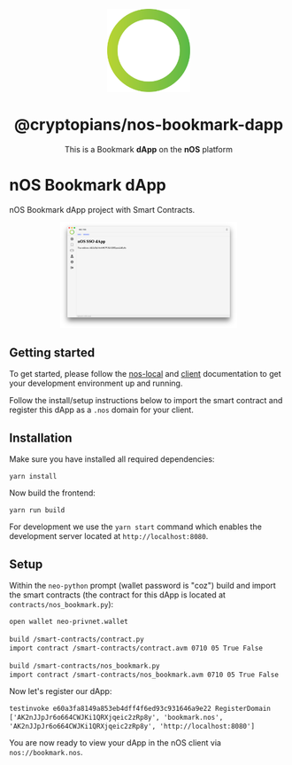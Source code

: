 <p align="center">
  <img src="./docs/images/logo.png" width="150px" height="auto" /> 
</p>

<h1 align="center">@cryptopians/nos-bookmark-dapp</h1>

<p align="center">
  This is a Bookmark <strong>dApp</strong> on the <strong>nOS</strong> platform
</p>

# nOS Bookmark dApp

nOS Bookmark dApp project with Smart Contracts.

<p align="center">
  <img src="./docs/images/screenshot.png" width="320px" height="auto" /> 
</p>

## Getting started

To get started, please follow the [nos-local](https://github.com/nos/nos-local)
and [client](https://github.com/nos/client) documentation to get your
development environment up and running.

Follow the install/setup instructions below to import the smart contract and register
this dApp as a `.nos` domain for your client.

## Installation

Make sure you have installed all required dependencies:

```
yarn install
```

Now build the frontend:

```
yarn run build
```

For development we use the `yarn start` command which enables the development
server located at `http://localhost:8080`.

## Setup

Within the `neo-python` prompt (wallet password is "coz") build and import the
smart contracts (the contract for this dApp is located at `contracts/nos_bookmark.py`):

```
open wallet neo-privnet.wallet

build /smart-contracts/contract.py
import contract /smart-contracts/contract.avm 0710 05 True False

build /smart-contracts/nos_bookmark.py
import contract /smart-contracts/nos_bookmark.avm 0710 05 True False
```

Now let's register our dApp:

```
testinvoke e60a3fa8149a853eb4dff4f6ed93c931646a9e22 RegisterDomain ['AK2nJJpJr6o664CWJKi1QRXjqeic2zRp8y', 'bookmark.nos', 'AK2nJJpJr6o664CWJKi1QRXjqeic2zRp8y', 'http://localhost:8080']
```

You are now ready to view your dApp in the nOS client via `nos://bookmark.nos`.
